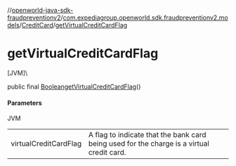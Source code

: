 //[openworld-java-sdk-fraudpreventionv2](../../../index.md)/[com.expediagroup.openworld.sdk.fraudpreventionv2.models](../index.md)/[CreditCard](index.md)/[getVirtualCreditCardFlag](get-virtual-credit-card-flag.md)

# getVirtualCreditCardFlag

[JVM]\

public final [Boolean](https://docs.oracle.com/javase/8/docs/api/java/lang/Boolean.html)[getVirtualCreditCardFlag](get-virtual-credit-card-flag.md)()

#### Parameters

JVM

| | |
|---|---|
| virtualCreditCardFlag | A flag to indicate that the bank card being used for the charge is a virtual credit card. |
